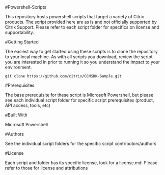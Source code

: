 #Powershell-Scripts

This repository hosts powershell scripts that target a variety of Citrix products. The script provided here are as is and not officially supported by Citrix Support. Please refer to each script folder for specifics on license and supportability.

#Getting Started

The easiest way to get started using these scripts is to clone the repository to your local machine.
As with all scripts you download, review the script you are interested in prior to running it so you understand the impact to your environment.

```
git clone https://github.com/citrix/CCMSDK-Sample.git
```

#Prerequisites

The base prerequisite for these script is Microsoft Powershell, but please see each individual script folder for specific script prerequisites (product, API access, tools, etc)


#Built With

Microsoft Powershell


#Authors

See the individual script folders for the specific script contributors/authors


#License

Each script and folder has its specific license, look for a license.md. Please refer to those for license and attributions
